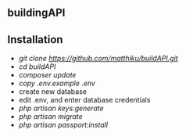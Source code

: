## buildingAPI

## Installation
- _git clone https://github.com/matthiku/buildAPI.git_
- _cd buildAPI_
- _composer update_
- _copy .env.example .env_
- create new database
- edit .env, and enter database credentials 
- _php artisan keys:generate_
- _php artisan migrate_
- _php artisan passport:install_
